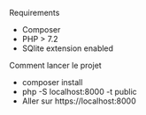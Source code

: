 Requirements

- Composer
- PHP > 7.2
- SQlite extension enabled

Comment lancer le projet

- composer install
- php -S localhost:8000 -t public
- Aller sur https://localhost:8000
